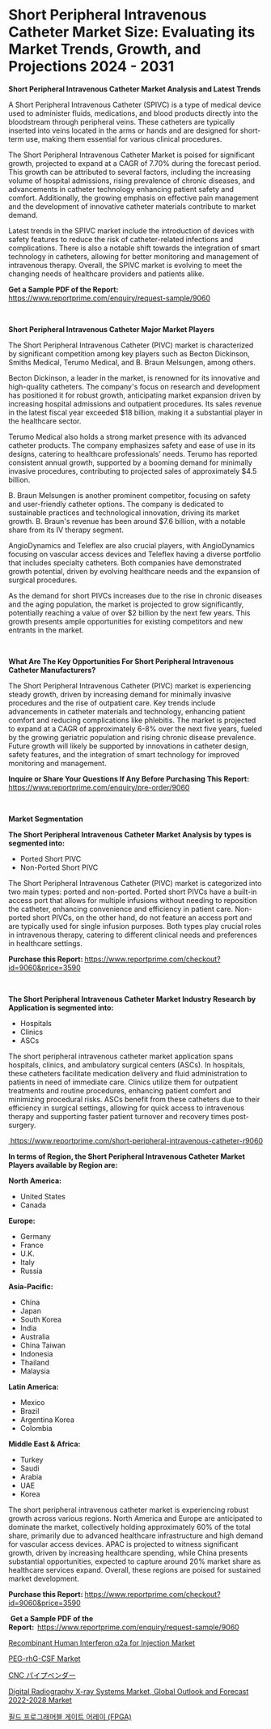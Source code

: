 <p><h1>Short Peripheral Intravenous Catheter Market Size: Evaluating its Market Trends, Growth, and Projections 2024 - 2031</h1></p><p><strong>Short Peripheral Intravenous Catheter Market Analysis and Latest Trends</strong></p>
<p><p>A Short Peripheral Intravenous Catheter (SPIVC) is a type of medical device used to administer fluids, medications, and blood products directly into the bloodstream through peripheral veins. These catheters are typically inserted into veins located in the arms or hands and are designed for short-term use, making them essential for various clinical procedures.</p><p>The Short Peripheral Intravenous Catheter Market is poised for significant growth, projected to expand at a CAGR of 7.70% during the forecast period. This growth can be attributed to several factors, including the increasing volume of hospital admissions, rising prevalence of chronic diseases, and advancements in catheter technology enhancing patient safety and comfort. Additionally, the growing emphasis on effective pain management and the development of innovative catheter materials contribute to market demand.</p><p>Latest trends in the SPIVC market include the introduction of devices with safety features to reduce the risk of catheter-related infections and complications. There is also a notable shift towards the integration of smart technology in catheters, allowing for better monitoring and management of intravenous therapy. Overall, the SPIVC market is evolving to meet the changing needs of healthcare providers and patients alike.</p></p>
<p><strong>Get a Sample PDF of the Report:&nbsp;</strong> <a href="https://www.reportprime.com/enquiry/request-sample/9060">https://www.reportprime.com/enquiry/request-sample/9060</a></p>
<p>&nbsp;</p>
<p><strong>Short Peripheral Intravenous Catheter Major Market Players</strong></p>
<p><p>The Short Peripheral Intravenous Catheter (PIVC) market is characterized by significant competition among key players such as Becton Dickinson, Smiths Medical, Terumo Medical, and B. Braun Melsungen, among others. </p><p>Becton Dickinson, a leader in the market, is renowned for its innovative and high-quality catheters. The company's focus on research and development has positioned it for robust growth, anticipating market expansion driven by increasing hospital admissions and outpatient procedures. Its sales revenue in the latest fiscal year exceeded $18 billion, making it a substantial player in the healthcare sector.</p><p>Terumo Medical also holds a strong market presence with its advanced catheter products. The company emphasizes safety and ease of use in its designs, catering to healthcare professionals’ needs. Terumo has reported consistent annual growth, supported by a booming demand for minimally invasive procedures, contributing to projected sales of approximately $4.5 billion.</p><p>B. Braun Melsungen is another prominent competitor, focusing on safety and user-friendly catheter options. The company is dedicated to sustainable practices and technological innovation, driving its market growth. B. Braun's revenue has been around $7.6 billion, with a notable share from its IV therapy segment.</p><p>AngioDynamics and Teleflex are also crucial players, with AngioDynamics focusing on vascular access devices and Teleflex having a diverse portfolio that includes specialty catheters. Both companies have demonstrated growth potential, driven by evolving healthcare needs and the expansion of surgical procedures.</p><p>As the demand for short PIVCs increases due to the rise in chronic diseases and the aging population, the market is projected to grow significantly, potentially reaching a value of over $2 billion by the next few years. This growth presents ample opportunities for existing competitors and new entrants in the market.</p></p>
<p>&nbsp;</p>
<p><strong>What Are The Key Opportunities For Short Peripheral Intravenous Catheter Manufacturers?</strong></p>
<p><p>The Short Peripheral Intravenous Catheter (PIVC) market is experiencing steady growth, driven by increasing demand for minimally invasive procedures and the rise of outpatient care. Key trends include advancements in catheter materials and technology, enhancing patient comfort and reducing complications like phlebitis. The market is projected to expand at a CAGR of approximately 6-8% over the next five years, fueled by the growing geriatric population and rising chronic disease prevalence. Future growth will likely be supported by innovations in catheter design, safety features, and the integration of smart technology for improved monitoring and management.</p></p>
<p><strong>Inquire or Share Your Questions If Any Before Purchasing This Report:</strong> <a href="https://www.reportprime.com/enquiry/pre-order/9060">https://www.reportprime.com/enquiry/pre-order/9060</a></p>
<p>&nbsp;</p>
<p><strong>Market Segmentation</strong></p>
<p><strong>The Short Peripheral Intravenous Catheter Market Analysis by types is segmented into:</strong></p>
<p><ul><li>Ported Short PIVC</li><li>Non-Ported Short PIVC</li></ul></p>
<p><p>The Short Peripheral Intravenous Catheter (PIVC) market is categorized into two main types: ported and non-ported. Ported short PIVCs have a built-in access port that allows for multiple infusions without needing to reposition the catheter, enhancing convenience and efficiency in patient care. Non-ported short PIVCs, on the other hand, do not feature an access port and are typically used for single infusion purposes. Both types play crucial roles in intravenous therapy, catering to different clinical needs and preferences in healthcare settings.</p></p>
<p><strong>Purchase this Report:&nbsp;</strong><a href="https://www.reportprime.com/checkout?id=9060&price=3590">https://www.reportprime.com/checkout?id=9060&price=3590</a></p>
<p>&nbsp;</p>
<p><strong>The Short Peripheral Intravenous Catheter Market Industry Research by Application is segmented into:</strong></p>
<p><ul><li>Hospitals</li><li>Clinics</li><li>ASCs</li></ul></p>
<p><p>The short peripheral intravenous catheter market application spans hospitals, clinics, and ambulatory surgical centers (ASCs). In hospitals, these catheters facilitate medication delivery and fluid administration to patients in need of immediate care. Clinics utilize them for outpatient treatments and routine procedures, enhancing patient comfort and minimizing procedural risks. ASCs benefit from these catheters due to their efficiency in surgical settings, allowing for quick access to intravenous therapy and supporting faster patient turnover and recovery times post-surgery.</p></p>
<p><a href="https://www.reportprime.com/short-peripheral-intravenous-catheter-r9060">&nbsp;https://www.reportprime.com/short-peripheral-intravenous-catheter-r9060</a></p>
<p><strong>In terms of Region, the Short Peripheral Intravenous Catheter Market Players available by Region are:</strong></p>
<p>
    <p> <strong> North America: </strong>
        <ul>
            <li>United States</li>
            <li>Canada</li>
        </ul>
        </p> 
    <p> <strong> Europe: </strong>
        <ul>
            <li>Germany</li>
            <li>France</li>
            <li>U.K.</li>
            <li>Italy</li>
            <li>Russia</li>
        </ul>
        </p> 
    <p> <strong> Asia-Pacific: </strong>
        <ul>
            <li>China</li>
            <li>Japan</li>
            <li>South Korea</li>
            <li>India</li>
            <li>Australia</li>
            <li>China Taiwan</li>
            <li>Indonesia</li>
            <li>Thailand</li>
            <li>Malaysia</li>
        </ul>
        </p> 
    <p> <strong> Latin America: </strong>
        <ul>
            <li>Mexico</li>
            <li>Brazil</li>
            <li>Argentina Korea</li>
            <li>Colombia</li>
        </ul>
        </p> 
    <p> <strong> Middle East & Africa: </strong>
        <ul>
            <li>Turkey</li>
            <li>Saudi</li>
            <li>Arabia</li>
            <li>UAE</li>
            <li>Korea</li>
        </ul>
    </p>
    </p>
<p><p>The short peripheral intravenous catheter market is experiencing robust growth across various regions. North America and Europe are anticipated to dominate the market, collectively holding approximately 60% of the total share, primarily due to advanced healthcare infrastructure and high demand for vascular access devices. APAC is projected to witness significant growth, driven by increasing healthcare spending, while China presents substantial opportunities, expected to capture around 20% market share as healthcare services expand. Overall, these regions are poised for sustained market development.</p></p>
<p><strong>Purchase this Report: </strong><a href="https://www.reportprime.com/checkout?id=9060&price=3590">https://www.reportprime.com/checkout?id=9060&price=3590</a></p>
<p>&nbsp;<strong>Get a Sample PDF of the Report:&nbsp;&nbsp;</strong><a href="https://www.reportprime.com/enquiry/request-sample/9060">https://www.reportprime.com/enquiry/request-sample/9060</a></p>
<p><strong></strong></p>
<p><p><a href="https://issuu.com/reportprime-2/docs/recombinant-human-interferon-a2a-fo_10c4bd2e98ed7a">Recombinant Human Interferon α2a for Injection Market</a></p><p><a href="https://issuu.com/reportprime-2/docs/peg-rhg-csf-market-size-2030.pptx_83c7c3f0447b2e">PEG-rhG-CSF Market</a></p><p><a href="https://medium.com/@maudabbott7/cnc%E3%83%91%E3%82%A4%E3%83%97%E3%83%99%E3%83%B3%E3%83%80%E3%83%BC%E7%94%A3%E6%A5%AD%E3%82%BB%E3%82%AF%E3%82%BF%E3%83%BC-%E5%B8%82%E5%A0%B4%E3%81%AE%E3%83%80%E3%82%A4%E3%83%8A%E3%83%9F%E3%82%AF%E3%82%B9%E3%81%A8%E5%B0%86%E6%9D%A5%E3%82%B7%E3%83%8A%E3%83%AA%E3%82%AA2024%E5%B9%B4-2031%E5%B9%B4-7c15b7c34fe8">CNC パイプベンダー</a></p><p><a href="https://medium.com/@jennettebus9u8/the-digital-radiography-x-ray-systems-market-global-outlook-and-forecast-2022-2028-market-is-3e5f4c315fd7">Digital Radiography X-ray Systems Market, Global Outlook and Forecast 2022-2028 Market</a></p><p><a href="https://medium.com/@sskccayi85/%EC%84%B8%EA%B3%84-field-programmable-gate-array-fpga-market-%EC%9D%80-2024%EC%97%90%EC%84%9C-2031%EB%A1%9C-%EC%97%B0%ED%8F%89%EA%B7%A0-%EC%A6%9D%EA%B0%80%EC%9C%A8%EC%9D%84-%EB%B3%B4%EC%9D%BC-%EA%B2%83%EC%9C%BC%EB%A1%9C-%EC%98%88%EC%83%81%EB%90%A9%EB%8B%88%EB%8B%A4-da289589177c">필드 프로그래머블 게이트 어레이 (FPGA)</a></p></p>